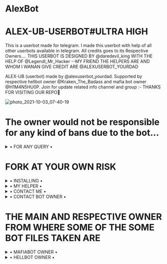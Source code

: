 # AlexBot






# ALEX-UB-USERBOT#ULTRA HIGH
This is a userbot made for telegram. I made this userbot with help of all other userbots available in telegram. All credits goes to its Respective Owners....
THIS USERBOT IS DESIGNED BY @daredevil_king WITH THE HELP OF @Legendl_Mr_Hacker --MY FRIEND
THE HELPERS ARE AND WHOM I WANAN GIVE CREDIT ARE 
@ALEXUSERBOT_YOURDAD


ALEX-UB    (userbot) made by @alexuserbot_yourdad. Supported by respective hellbot owner @Kraken_The_Badass  and mafia bot owner @H1M4N5HU0P. Join for update related info channel and group :-  THANKS FOR VISITING OUR REPO💖

![photo_2021-10-03_07-40-19](https://user-images.githubusercontent.com/87700009/137922553-4a55a437-7a01-4667-86e7-fdbaf099c7d1.jpg)


# The owner would not be responsible for any kind of bans due to the bot...


<details>

  <summary> • FOR ANY QUERY • </summary>
<h2 align="center"> <a href="https://t.me/Alex_userbot_support">☢️JOIN ALEX-UB SUPPORT☢️</a></h2>

</details>


# FORK AT YOUR OWN RISK

<details>

  <summary> • INSTALLING • </summary>

### The Easy Way

<h4>⚜️ DEPLOY TO HEROKU ⚜️</h4>
  
  [![Deploy](https://git.heroku.com/alexusebot.git)


</details>



<details>

  <summary> • MY HELPER • </summary>
<h2 align="center"> <a href="https://t.me/about_k_4_king/6">☢️CONTACT LEGEND-LX☢️</a></h2>

</details>



<details>

  <summary> • CONTACT ME • </summary>
<h2 align="center"> <a href="https://t.me/about_k_4_king/2">☢️ME☢️</a></h2>

</details>



<details>

  <summary> • CONTACT BOT OWNER • </summary>
<h2 align="center"> <a href="https://t.me/about_k_4_king/7">☢️ALONE ADARSH☢️</a></h2>

</details>




# THE MAIN AND RESPECTIVE OWNER FROM WHERE SOME OF THE SOME BOT FILES TAKEN ARE

<details>

  <summary> • MAFIABOT OWNER • </summary>
<h2 align="center"> <a href="https://t.me/about_k_4_king/8">☢️MAFIABOT☢️</a></h2>

</details>



<details>

  <summary> • HELLBOT OWNER • </summary>
<h2 align="center"> <a href="https://t.me/about_k_4_king/9">☢️HELLBOT OWNER☢️</a></h2>

</details>


